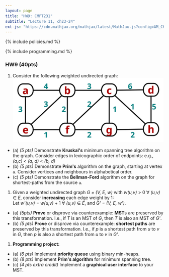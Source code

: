 ```yaml
---
layout: page
title: "HW9: CMPT231"
subtitle: "Lecture 11, ch23-24"
ext-js: "https://cdn.mathjax.org/mathjax/latest/MathJax.js?config=AM_CHTML"
---
```


{% include policies.md %}

{% include programming.md %}

### HW9 (40pts)
1. Consider the following weighted undirected graph: <br/> 
  ![MST](img/hw9-1.svg)
  + (a) *(5 pts)* Demonstrate **Kruskal's**
    minimum spanning tree algorithm on the graph.
    Consider edges in lexicographic order of endpoints:
    e.g., *(a,c)* < *(a, d)* < *(b, d)*
  + (b) *(5 pts)* Demonstrate **Prim's** algorithm on the graph,
    starting at vertex `a`.
    Consider vertices and neighbours in alphabetical order.
  + (c) *(5 pts)* Demonstrate the **Bellman-Ford** algorithm
    on the graph for shortest-paths from the source `a`.
1. Given a weighted undirected graph *G = (V, E, w)*
  with *w(u,v)* > 0 &forall; *(u,v)* &in; *E*,
  consider **increasing** each edge weight by 1: <br/>
  Let *w'(u,v)* = *w(u,v)* + 1 &forall; *(u,v)* &in; *E*,
  and *G' = (V, E, w')*.
  + (a) *(5pts)* **Prove** or disprove via counterexample:
  **MST**s are preserved by this transformation.
  I.e., if *T* is an MST of *G*, then *T* is also an MST of *G'*.
  + (b) *(5 pts)* **Prove** or disprove via counterexample:
  **shortest paths** are preserved by this transformation.
  I.e., if *p* is a shortest path from *u* to *v* in *G*,
  then *p* is also a shortest path from *u* to *v* in *G'*.
1. **Programming project:**
  + (a) *(6 pts)* Implement **priority queue** using binary min-heaps.
  + (b) *(8 pts)* Implement **Prim's algorithm** for minimum spanning tree.
  + (c) *(4 pts extra credit)* Implement a **graphical user interface** to your MST.
